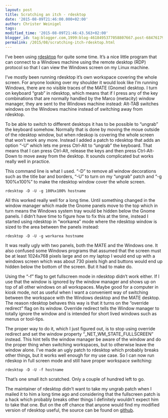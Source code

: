 ```yaml
---
layout: post
title: Scratching an itch - rdesktop
date: '2015-08-09T21:46:00.000+02:00'
author: Christer Weinigel
tags: 
modified_time: '2015-08-09T21:46:43.563+02:00'
blogger_id: tag:blogger.com,1999:blog-4618495377058807667.post-6847617909966773516
permalink: /2015/08/scratching-itch-rdesktop.html
---
```

I’ve been using [rdesktop](http://www.rdesktop.org/) for quite some time. It’s
a nice little program that can connect to a Windows machine using the remote
desktop (RDP) protocol so that I can view the Windows screen on my Linux
machine.

I’ve mostly been running rdesktop it’s own workspace covering the whole
screen. For anyone looking over my shoulder it would look like I’m running
Windows, there are no visible traces of the MATE (Gnome) desktop. I turn on
keyboard “grab” in rdesktop, which means that if I press any of the key
combinations that are normally handled by the Marco (metacity) window manager,
they are sent to the Windows machine instead: Alt-TAB switches windows on the
Windows machine instead of switching away from rdesktop.

To be able to switch to different desktops it has to be possible to “ungrab”
the keyboard somehow. Normally that is done by moving the moue outside of the
rdesktop window, but when rdeskop is covering the whole screen that won’t work
any more. Instead I added a patch to rdesktop that adds an option “-U” which
lets me press Ctrl-Alt to “ungrab” the keyboard. That means that I can press
Ctrl-Alt, release the keys and then press Ctrl-Alt-Down to move away from the
desktop. It sounds complicated but works really well in practice.

This command line is what I used. “-D” to remove all window decorations such
as the title bar and borders, “-U” to turn on my “ungrab” patch and “-g
100%x100%” to make the rdesktop window cover the whole screen.

    
    rdesktop -D -U -g 100%x100% hostname  
    

All this worked really well for a long time. Until something changed in the
window manager which made the Gnome panels move to the top which in turn means
the Windows system tray would be hidden below the Gnome panels. I didn’t have
time to figure how to fix this at the time, instead I started using rdesktop
in “workarea” mode where the rdesktop window is sized to the area between the
panels instead:

    
    rdesktop -D -U -g workarea hostname  
    

It was really ugly with two panels, both the MATE and the Windows one. It also
confused some Windows programs that assumed that the screen must be at least
1024x768 pixels large and on my laptop I would end up with a windows screen
which was about 730 pixels high and buttons would end up hidden below the
bottom of the screen. But it had to make do.

Using the “-f” flag to get fullscreen mode in rdesktop didn’t work either. If
I use that the window is ignored by the window manager and shows up on top of
all other windows on all workspaces. Maybe good for a computer in kiosk mode,
not as useful when I want a convenient way of switching between the workspace
with the Windows desktop and the MATE desktop. The reason rdesktop behaves
this way is that it turns on the “override redirect” flag on its window.
Override redirect tells the Window manager to totally ignore the window and is
intended for short lived windows such as menus or tool-tips.

The proper way to do it, which I just figured out, is to stop using override
redirect and set the window property “_NET_WM_STATE_FULLSCREEN” instead. This
hint tells the window manager be aware of the window and do the proper thing
when switching workspaces, but to otherwise leave the window alone. I’ve made
an ugly patch to rdesktop which probably breaks other things, but it works
well enough for my use case. So I can now run rdeskop in full screen mode and
still have proper workspace switching:

    
    rdesktop -D -U -f hostname  
    

That’s one small itch scratched. Only a couple of hundred left to go.

The maintainer of rdesktop didn’t want to take my ungrab patch when I mailed
it to him a long time ago and considering that the fullscreen patch is a hack
which probably breaks other things I definitely wouldn’t expect him to take
that one. But on the off chance that anyone would find my modified version of
rdesktop useful, the source can be found on
[github](https://github.com/wingel/rdesktop).

